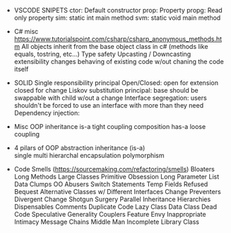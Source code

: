 * VSCODE SNIPETS
ctor: Default constructor
prop: Property
propg: Read only property
sim: static int main method
svm: static void main method

* C# misc
https://www.tutorialspoint.com/csharp/csharp_anonymous_methods.htm
All objects inherit from the base object class in c# (methods like equals, tostring, etc...)
Type safety
Upcasting / Downcasting
extensibility changes behaving of existing code w/out chaning the code itself

* SOLID
Single responsibility principal
Open/Closed: open for extension closed for change
Liskov substitution principal: base should be swappable with child w/out a change 
Interface segregation: users shouldn't be forced to use an interface with more than they need
Dependency injection:

* Misc OOP
inheritance is-a
    tight coupling
composition has-a
    loose coupling

* 4 pilars of OOP
abstraction
inheritance (is-a)  
	single
	multi
	hierarchal
encapsulation
polymorphism

* Code Smells (https://sourcemaking.com/refactoring/smells)
Bloaters
    Long Methods
    Large Classes
    Primitive Obsession
    Long Parameter List
    Data Clumps
OO Abusers
    Switch Statements
    Temp Fields
    Refused Bequest
    Alternative Classes w/ Different Interfaces
Change Preventers
    Divergent Change
    Shotgun Surgery
    Parallel Inheritance Hierarchies
Dispensables
    Comments
    Duplicate Code
    Lazy Class
    Data Class
    Dead Code
    Speculative Generality
Couplers
    Feature Envy
    Inappropriate Intimacy
    Message Chains
    Middle Man
    Incomplete Library Class


